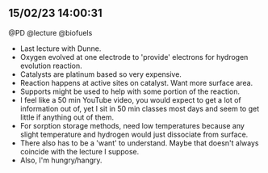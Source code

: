 ## 15/02/23 14:00:31
@PD @lecture @biofuels

* Last lecture with Dunne.
* Oxygen evolved at one electrode to 'provide' electrons for hydrogen evolution reaction.
* Catalysts are platinum based so very expensive.
* Reaction happens at active sites on catalyst. Want more surface area. 
* Supports might be used to help with some portion of the reaction.
* I feel like a 50 min YouTube video, you would expect to get a lot of information out of, yet I sit in 50 min classes
  most days and seem to get little if anything out of them.
* For sorption storage methods, need low temperatures because any slight temperature and hydrogen would just dissociate
  from surface. 
* There also has to be a 'want' to understand. Maybe that doesn't always coincide with the lecture I suppose.
* Also, I'm hungry/hangry.
